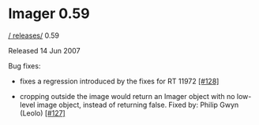 # Imager 0.59

[ / ](..) [releases/](./) 0.59

Released 14 Jun 2007

Bug fixes:

 - fixes a regression introduced by the fixes for RT 11972 [[#128]](https://github.com/tonycoz/imager/issues/128)

 - cropping outside the image would return an Imager object with no low-level image object, instead of returning false. Fixed by: Philip Gwyn (Leolo) [[#127]](https://github.com/tonycoz/imager/issues/127)